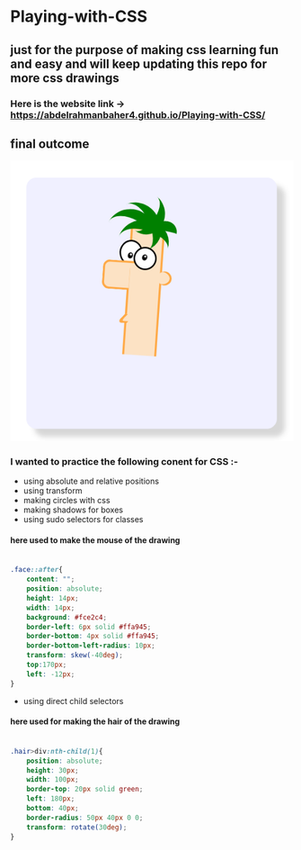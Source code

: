 # Playing-with-CSS
## just for the purpose of making css learning fun and easy and will keep updating this repo for more css drawings
### Here is the website link -> https://abdelrahmanbaher4.github.io/Playing-with-CSS/
## final outcome
![alt text](https://github.com/abdelrahmanbaher4/Playing-with-CSS/blob/main/css_drawing.PNG)
### I wanted to practice the following conent for CSS :-
* using absolute and relative positions 
* using transform 
* making circles with css
* making shadows for boxes
* using sudo selectors for classes
#### here used to make the mouse of the drawing 
```css

.face::after{
    content: "";
    position: absolute;
    height: 14px;
    width: 14px;
    background: #fce2c4;
    border-left: 6px solid #ffa945;
    border-bottom: 4px solid #ffa945;
    border-bottom-left-radius: 10px;
    transform: skew(-40deg);
    top:170px;
    left: -12px;
}
```
* using direct child selectors
#### here used for making the hair of the drawing 
```css

.hair>div:nth-child(1){
    position: absolute;
    height: 30px;
    width: 100px;
    border-top: 20px solid green;
    left: 180px;
    bottom: 40px;
    border-radius: 50px 40px 0 0;
    transform: rotate(30deg);
}

```




